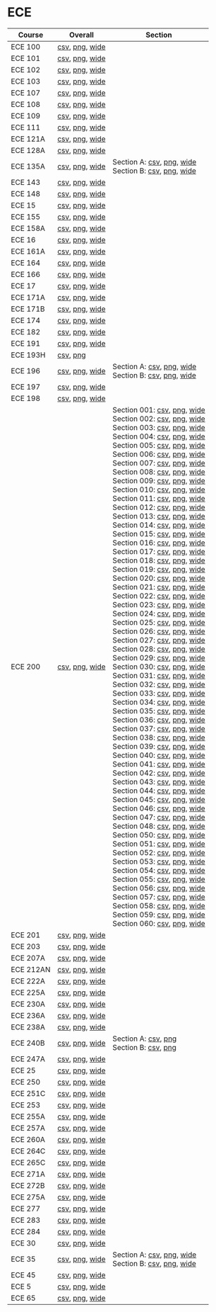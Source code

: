 # ECE

| Course | Overall | Section |
| ------ | ------- | ------- |
| ECE 100 | [csv](https://github.com/UCSD-Historical-Enrollment-Data/2023Fall/blob/main/overall/ECE%20100.csv), [png](https://raw.githubusercontent.com/UCSD-Historical-Enrollment-Data/2023Fall/main/plot_overall/ECE%20100.png), [wide](https://raw.githubusercontent.com/UCSD-Historical-Enrollment-Data/2023Fall/main/plot_overall_wide/ECE%20100.png) |  |
| ECE 101 | [csv](https://github.com/UCSD-Historical-Enrollment-Data/2023Fall/blob/main/overall/ECE%20101.csv), [png](https://raw.githubusercontent.com/UCSD-Historical-Enrollment-Data/2023Fall/main/plot_overall/ECE%20101.png), [wide](https://raw.githubusercontent.com/UCSD-Historical-Enrollment-Data/2023Fall/main/plot_overall_wide/ECE%20101.png) |  |
| ECE 102 | [csv](https://github.com/UCSD-Historical-Enrollment-Data/2023Fall/blob/main/overall/ECE%20102.csv), [png](https://raw.githubusercontent.com/UCSD-Historical-Enrollment-Data/2023Fall/main/plot_overall/ECE%20102.png), [wide](https://raw.githubusercontent.com/UCSD-Historical-Enrollment-Data/2023Fall/main/plot_overall_wide/ECE%20102.png) |  |
| ECE 103 | [csv](https://github.com/UCSD-Historical-Enrollment-Data/2023Fall/blob/main/overall/ECE%20103.csv), [png](https://raw.githubusercontent.com/UCSD-Historical-Enrollment-Data/2023Fall/main/plot_overall/ECE%20103.png), [wide](https://raw.githubusercontent.com/UCSD-Historical-Enrollment-Data/2023Fall/main/plot_overall_wide/ECE%20103.png) |  |
| ECE 107 | [csv](https://github.com/UCSD-Historical-Enrollment-Data/2023Fall/blob/main/overall/ECE%20107.csv), [png](https://raw.githubusercontent.com/UCSD-Historical-Enrollment-Data/2023Fall/main/plot_overall/ECE%20107.png), [wide](https://raw.githubusercontent.com/UCSD-Historical-Enrollment-Data/2023Fall/main/plot_overall_wide/ECE%20107.png) |  |
| ECE 108 | [csv](https://github.com/UCSD-Historical-Enrollment-Data/2023Fall/blob/main/overall/ECE%20108.csv), [png](https://raw.githubusercontent.com/UCSD-Historical-Enrollment-Data/2023Fall/main/plot_overall/ECE%20108.png), [wide](https://raw.githubusercontent.com/UCSD-Historical-Enrollment-Data/2023Fall/main/plot_overall_wide/ECE%20108.png) |  |
| ECE 109 | [csv](https://github.com/UCSD-Historical-Enrollment-Data/2023Fall/blob/main/overall/ECE%20109.csv), [png](https://raw.githubusercontent.com/UCSD-Historical-Enrollment-Data/2023Fall/main/plot_overall/ECE%20109.png), [wide](https://raw.githubusercontent.com/UCSD-Historical-Enrollment-Data/2023Fall/main/plot_overall_wide/ECE%20109.png) |  |
| ECE 111 | [csv](https://github.com/UCSD-Historical-Enrollment-Data/2023Fall/blob/main/overall/ECE%20111.csv), [png](https://raw.githubusercontent.com/UCSD-Historical-Enrollment-Data/2023Fall/main/plot_overall/ECE%20111.png), [wide](https://raw.githubusercontent.com/UCSD-Historical-Enrollment-Data/2023Fall/main/plot_overall_wide/ECE%20111.png) |  |
| ECE 121A | [csv](https://github.com/UCSD-Historical-Enrollment-Data/2023Fall/blob/main/overall/ECE%20121A.csv), [png](https://raw.githubusercontent.com/UCSD-Historical-Enrollment-Data/2023Fall/main/plot_overall/ECE%20121A.png), [wide](https://raw.githubusercontent.com/UCSD-Historical-Enrollment-Data/2023Fall/main/plot_overall_wide/ECE%20121A.png) |  |
| ECE 128A | [csv](https://github.com/UCSD-Historical-Enrollment-Data/2023Fall/blob/main/overall/ECE%20128A.csv), [png](https://raw.githubusercontent.com/UCSD-Historical-Enrollment-Data/2023Fall/main/plot_overall/ECE%20128A.png), [wide](https://raw.githubusercontent.com/UCSD-Historical-Enrollment-Data/2023Fall/main/plot_overall_wide/ECE%20128A.png) |  |
| ECE 135A | [csv](https://github.com/UCSD-Historical-Enrollment-Data/2023Fall/blob/main/overall/ECE%20135A.csv), [png](https://raw.githubusercontent.com/UCSD-Historical-Enrollment-Data/2023Fall/main/plot_overall/ECE%20135A.png), [wide](https://raw.githubusercontent.com/UCSD-Historical-Enrollment-Data/2023Fall/main/plot_overall_wide/ECE%20135A.png) | Section A: [csv](https://github.com/UCSD-Historical-Enrollment-Data/2023Fall/blob/main/section/ECE%20135A_A.csv), [png](https://raw.githubusercontent.com/UCSD-Historical-Enrollment-Data/2023Fall/main/plot_section/ECE%20135A_A.png), [wide](https://raw.githubusercontent.com/UCSD-Historical-Enrollment-Data/2023Fall/main/plot_section_wide/ECE%20135A_A.png)<br>Section B: [csv](https://github.com/UCSD-Historical-Enrollment-Data/2023Fall/blob/main/section/ECE%20135A_B.csv), [png](https://raw.githubusercontent.com/UCSD-Historical-Enrollment-Data/2023Fall/main/plot_section/ECE%20135A_B.png), [wide](https://raw.githubusercontent.com/UCSD-Historical-Enrollment-Data/2023Fall/main/plot_section_wide/ECE%20135A_B.png) |
| ECE 143 | [csv](https://github.com/UCSD-Historical-Enrollment-Data/2023Fall/blob/main/overall/ECE%20143.csv), [png](https://raw.githubusercontent.com/UCSD-Historical-Enrollment-Data/2023Fall/main/plot_overall/ECE%20143.png), [wide](https://raw.githubusercontent.com/UCSD-Historical-Enrollment-Data/2023Fall/main/plot_overall_wide/ECE%20143.png) |  |
| ECE 148 | [csv](https://github.com/UCSD-Historical-Enrollment-Data/2023Fall/blob/main/overall/ECE%20148.csv), [png](https://raw.githubusercontent.com/UCSD-Historical-Enrollment-Data/2023Fall/main/plot_overall/ECE%20148.png), [wide](https://raw.githubusercontent.com/UCSD-Historical-Enrollment-Data/2023Fall/main/plot_overall_wide/ECE%20148.png) |  |
| ECE 15 | [csv](https://github.com/UCSD-Historical-Enrollment-Data/2023Fall/blob/main/overall/ECE%2015.csv), [png](https://raw.githubusercontent.com/UCSD-Historical-Enrollment-Data/2023Fall/main/plot_overall/ECE%2015.png), [wide](https://raw.githubusercontent.com/UCSD-Historical-Enrollment-Data/2023Fall/main/plot_overall_wide/ECE%2015.png) |  |
| ECE 155 | [csv](https://github.com/UCSD-Historical-Enrollment-Data/2023Fall/blob/main/overall/ECE%20155.csv), [png](https://raw.githubusercontent.com/UCSD-Historical-Enrollment-Data/2023Fall/main/plot_overall/ECE%20155.png), [wide](https://raw.githubusercontent.com/UCSD-Historical-Enrollment-Data/2023Fall/main/plot_overall_wide/ECE%20155.png) |  |
| ECE 158A | [csv](https://github.com/UCSD-Historical-Enrollment-Data/2023Fall/blob/main/overall/ECE%20158A.csv), [png](https://raw.githubusercontent.com/UCSD-Historical-Enrollment-Data/2023Fall/main/plot_overall/ECE%20158A.png), [wide](https://raw.githubusercontent.com/UCSD-Historical-Enrollment-Data/2023Fall/main/plot_overall_wide/ECE%20158A.png) |  |
| ECE 16 | [csv](https://github.com/UCSD-Historical-Enrollment-Data/2023Fall/blob/main/overall/ECE%2016.csv), [png](https://raw.githubusercontent.com/UCSD-Historical-Enrollment-Data/2023Fall/main/plot_overall/ECE%2016.png), [wide](https://raw.githubusercontent.com/UCSD-Historical-Enrollment-Data/2023Fall/main/plot_overall_wide/ECE%2016.png) |  |
| ECE 161A | [csv](https://github.com/UCSD-Historical-Enrollment-Data/2023Fall/blob/main/overall/ECE%20161A.csv), [png](https://raw.githubusercontent.com/UCSD-Historical-Enrollment-Data/2023Fall/main/plot_overall/ECE%20161A.png), [wide](https://raw.githubusercontent.com/UCSD-Historical-Enrollment-Data/2023Fall/main/plot_overall_wide/ECE%20161A.png) |  |
| ECE 164 | [csv](https://github.com/UCSD-Historical-Enrollment-Data/2023Fall/blob/main/overall/ECE%20164.csv), [png](https://raw.githubusercontent.com/UCSD-Historical-Enrollment-Data/2023Fall/main/plot_overall/ECE%20164.png), [wide](https://raw.githubusercontent.com/UCSD-Historical-Enrollment-Data/2023Fall/main/plot_overall_wide/ECE%20164.png) |  |
| ECE 166 | [csv](https://github.com/UCSD-Historical-Enrollment-Data/2023Fall/blob/main/overall/ECE%20166.csv), [png](https://raw.githubusercontent.com/UCSD-Historical-Enrollment-Data/2023Fall/main/plot_overall/ECE%20166.png), [wide](https://raw.githubusercontent.com/UCSD-Historical-Enrollment-Data/2023Fall/main/plot_overall_wide/ECE%20166.png) |  |
| ECE 17 | [csv](https://github.com/UCSD-Historical-Enrollment-Data/2023Fall/blob/main/overall/ECE%2017.csv), [png](https://raw.githubusercontent.com/UCSD-Historical-Enrollment-Data/2023Fall/main/plot_overall/ECE%2017.png), [wide](https://raw.githubusercontent.com/UCSD-Historical-Enrollment-Data/2023Fall/main/plot_overall_wide/ECE%2017.png) |  |
| ECE 171A | [csv](https://github.com/UCSD-Historical-Enrollment-Data/2023Fall/blob/main/overall/ECE%20171A.csv), [png](https://raw.githubusercontent.com/UCSD-Historical-Enrollment-Data/2023Fall/main/plot_overall/ECE%20171A.png), [wide](https://raw.githubusercontent.com/UCSD-Historical-Enrollment-Data/2023Fall/main/plot_overall_wide/ECE%20171A.png) |  |
| ECE 171B | [csv](https://github.com/UCSD-Historical-Enrollment-Data/2023Fall/blob/main/overall/ECE%20171B.csv), [png](https://raw.githubusercontent.com/UCSD-Historical-Enrollment-Data/2023Fall/main/plot_overall/ECE%20171B.png), [wide](https://raw.githubusercontent.com/UCSD-Historical-Enrollment-Data/2023Fall/main/plot_overall_wide/ECE%20171B.png) |  |
| ECE 174 | [csv](https://github.com/UCSD-Historical-Enrollment-Data/2023Fall/blob/main/overall/ECE%20174.csv), [png](https://raw.githubusercontent.com/UCSD-Historical-Enrollment-Data/2023Fall/main/plot_overall/ECE%20174.png), [wide](https://raw.githubusercontent.com/UCSD-Historical-Enrollment-Data/2023Fall/main/plot_overall_wide/ECE%20174.png) |  |
| ECE 182 | [csv](https://github.com/UCSD-Historical-Enrollment-Data/2023Fall/blob/main/overall/ECE%20182.csv), [png](https://raw.githubusercontent.com/UCSD-Historical-Enrollment-Data/2023Fall/main/plot_overall/ECE%20182.png), [wide](https://raw.githubusercontent.com/UCSD-Historical-Enrollment-Data/2023Fall/main/plot_overall_wide/ECE%20182.png) |  |
| ECE 191 | [csv](https://github.com/UCSD-Historical-Enrollment-Data/2023Fall/blob/main/overall/ECE%20191.csv), [png](https://raw.githubusercontent.com/UCSD-Historical-Enrollment-Data/2023Fall/main/plot_overall/ECE%20191.png), [wide](https://raw.githubusercontent.com/UCSD-Historical-Enrollment-Data/2023Fall/main/plot_overall_wide/ECE%20191.png) |  |
| ECE 193H | [csv](https://github.com/UCSD-Historical-Enrollment-Data/2023Fall/blob/main/overall/ECE%20193H.csv), [png](https://raw.githubusercontent.com/UCSD-Historical-Enrollment-Data/2023Fall/main/plot_overall/ECE%20193H.png) |  |
| ECE 196 | [csv](https://github.com/UCSD-Historical-Enrollment-Data/2023Fall/blob/main/overall/ECE%20196.csv), [png](https://raw.githubusercontent.com/UCSD-Historical-Enrollment-Data/2023Fall/main/plot_overall/ECE%20196.png), [wide](https://raw.githubusercontent.com/UCSD-Historical-Enrollment-Data/2023Fall/main/plot_overall_wide/ECE%20196.png) | Section A: [csv](https://github.com/UCSD-Historical-Enrollment-Data/2023Fall/blob/main/section/ECE%20196_A.csv), [png](https://raw.githubusercontent.com/UCSD-Historical-Enrollment-Data/2023Fall/main/plot_section/ECE%20196_A.png), [wide](https://raw.githubusercontent.com/UCSD-Historical-Enrollment-Data/2023Fall/main/plot_section_wide/ECE%20196_A.png)<br>Section B: [csv](https://github.com/UCSD-Historical-Enrollment-Data/2023Fall/blob/main/section/ECE%20196_B.csv), [png](https://raw.githubusercontent.com/UCSD-Historical-Enrollment-Data/2023Fall/main/plot_section/ECE%20196_B.png), [wide](https://raw.githubusercontent.com/UCSD-Historical-Enrollment-Data/2023Fall/main/plot_section_wide/ECE%20196_B.png) |
| ECE 197 | [csv](https://github.com/UCSD-Historical-Enrollment-Data/2023Fall/blob/main/overall/ECE%20197.csv), [png](https://raw.githubusercontent.com/UCSD-Historical-Enrollment-Data/2023Fall/main/plot_overall/ECE%20197.png), [wide](https://raw.githubusercontent.com/UCSD-Historical-Enrollment-Data/2023Fall/main/plot_overall_wide/ECE%20197.png) |  |
| ECE 198 | [csv](https://github.com/UCSD-Historical-Enrollment-Data/2023Fall/blob/main/overall/ECE%20198.csv), [png](https://raw.githubusercontent.com/UCSD-Historical-Enrollment-Data/2023Fall/main/plot_overall/ECE%20198.png), [wide](https://raw.githubusercontent.com/UCSD-Historical-Enrollment-Data/2023Fall/main/plot_overall_wide/ECE%20198.png) |  |
| ECE 200 | [csv](https://github.com/UCSD-Historical-Enrollment-Data/2023Fall/blob/main/overall/ECE%20200.csv), [png](https://raw.githubusercontent.com/UCSD-Historical-Enrollment-Data/2023Fall/main/plot_overall/ECE%20200.png), [wide](https://raw.githubusercontent.com/UCSD-Historical-Enrollment-Data/2023Fall/main/plot_overall_wide/ECE%20200.png) | Section 001: [csv](https://github.com/UCSD-Historical-Enrollment-Data/2023Fall/blob/main/section/ECE%20200_001.csv), [png](https://raw.githubusercontent.com/UCSD-Historical-Enrollment-Data/2023Fall/main/plot_section/ECE%20200_001.png), [wide](https://raw.githubusercontent.com/UCSD-Historical-Enrollment-Data/2023Fall/main/plot_section_wide/ECE%20200_001.png)<br>Section 002: [csv](https://github.com/UCSD-Historical-Enrollment-Data/2023Fall/blob/main/section/ECE%20200_002.csv), [png](https://raw.githubusercontent.com/UCSD-Historical-Enrollment-Data/2023Fall/main/plot_section/ECE%20200_002.png), [wide](https://raw.githubusercontent.com/UCSD-Historical-Enrollment-Data/2023Fall/main/plot_section_wide/ECE%20200_002.png)<br>Section 003: [csv](https://github.com/UCSD-Historical-Enrollment-Data/2023Fall/blob/main/section/ECE%20200_003.csv), [png](https://raw.githubusercontent.com/UCSD-Historical-Enrollment-Data/2023Fall/main/plot_section/ECE%20200_003.png), [wide](https://raw.githubusercontent.com/UCSD-Historical-Enrollment-Data/2023Fall/main/plot_section_wide/ECE%20200_003.png)<br>Section 004: [csv](https://github.com/UCSD-Historical-Enrollment-Data/2023Fall/blob/main/section/ECE%20200_004.csv), [png](https://raw.githubusercontent.com/UCSD-Historical-Enrollment-Data/2023Fall/main/plot_section/ECE%20200_004.png), [wide](https://raw.githubusercontent.com/UCSD-Historical-Enrollment-Data/2023Fall/main/plot_section_wide/ECE%20200_004.png)<br>Section 005: [csv](https://github.com/UCSD-Historical-Enrollment-Data/2023Fall/blob/main/section/ECE%20200_005.csv), [png](https://raw.githubusercontent.com/UCSD-Historical-Enrollment-Data/2023Fall/main/plot_section/ECE%20200_005.png), [wide](https://raw.githubusercontent.com/UCSD-Historical-Enrollment-Data/2023Fall/main/plot_section_wide/ECE%20200_005.png)<br>Section 006: [csv](https://github.com/UCSD-Historical-Enrollment-Data/2023Fall/blob/main/section/ECE%20200_006.csv), [png](https://raw.githubusercontent.com/UCSD-Historical-Enrollment-Data/2023Fall/main/plot_section/ECE%20200_006.png), [wide](https://raw.githubusercontent.com/UCSD-Historical-Enrollment-Data/2023Fall/main/plot_section_wide/ECE%20200_006.png)<br>Section 007: [csv](https://github.com/UCSD-Historical-Enrollment-Data/2023Fall/blob/main/section/ECE%20200_007.csv), [png](https://raw.githubusercontent.com/UCSD-Historical-Enrollment-Data/2023Fall/main/plot_section/ECE%20200_007.png), [wide](https://raw.githubusercontent.com/UCSD-Historical-Enrollment-Data/2023Fall/main/plot_section_wide/ECE%20200_007.png)<br>Section 008: [csv](https://github.com/UCSD-Historical-Enrollment-Data/2023Fall/blob/main/section/ECE%20200_008.csv), [png](https://raw.githubusercontent.com/UCSD-Historical-Enrollment-Data/2023Fall/main/plot_section/ECE%20200_008.png), [wide](https://raw.githubusercontent.com/UCSD-Historical-Enrollment-Data/2023Fall/main/plot_section_wide/ECE%20200_008.png)<br>Section 009: [csv](https://github.com/UCSD-Historical-Enrollment-Data/2023Fall/blob/main/section/ECE%20200_009.csv), [png](https://raw.githubusercontent.com/UCSD-Historical-Enrollment-Data/2023Fall/main/plot_section/ECE%20200_009.png), [wide](https://raw.githubusercontent.com/UCSD-Historical-Enrollment-Data/2023Fall/main/plot_section_wide/ECE%20200_009.png)<br>Section 010: [csv](https://github.com/UCSD-Historical-Enrollment-Data/2023Fall/blob/main/section/ECE%20200_010.csv), [png](https://raw.githubusercontent.com/UCSD-Historical-Enrollment-Data/2023Fall/main/plot_section/ECE%20200_010.png), [wide](https://raw.githubusercontent.com/UCSD-Historical-Enrollment-Data/2023Fall/main/plot_section_wide/ECE%20200_010.png)<br>Section 011: [csv](https://github.com/UCSD-Historical-Enrollment-Data/2023Fall/blob/main/section/ECE%20200_011.csv), [png](https://raw.githubusercontent.com/UCSD-Historical-Enrollment-Data/2023Fall/main/plot_section/ECE%20200_011.png), [wide](https://raw.githubusercontent.com/UCSD-Historical-Enrollment-Data/2023Fall/main/plot_section_wide/ECE%20200_011.png)<br>Section 012: [csv](https://github.com/UCSD-Historical-Enrollment-Data/2023Fall/blob/main/section/ECE%20200_012.csv), [png](https://raw.githubusercontent.com/UCSD-Historical-Enrollment-Data/2023Fall/main/plot_section/ECE%20200_012.png), [wide](https://raw.githubusercontent.com/UCSD-Historical-Enrollment-Data/2023Fall/main/plot_section_wide/ECE%20200_012.png)<br>Section 013: [csv](https://github.com/UCSD-Historical-Enrollment-Data/2023Fall/blob/main/section/ECE%20200_013.csv), [png](https://raw.githubusercontent.com/UCSD-Historical-Enrollment-Data/2023Fall/main/plot_section/ECE%20200_013.png), [wide](https://raw.githubusercontent.com/UCSD-Historical-Enrollment-Data/2023Fall/main/plot_section_wide/ECE%20200_013.png)<br>Section 014: [csv](https://github.com/UCSD-Historical-Enrollment-Data/2023Fall/blob/main/section/ECE%20200_014.csv), [png](https://raw.githubusercontent.com/UCSD-Historical-Enrollment-Data/2023Fall/main/plot_section/ECE%20200_014.png), [wide](https://raw.githubusercontent.com/UCSD-Historical-Enrollment-Data/2023Fall/main/plot_section_wide/ECE%20200_014.png)<br>Section 015: [csv](https://github.com/UCSD-Historical-Enrollment-Data/2023Fall/blob/main/section/ECE%20200_015.csv), [png](https://raw.githubusercontent.com/UCSD-Historical-Enrollment-Data/2023Fall/main/plot_section/ECE%20200_015.png), [wide](https://raw.githubusercontent.com/UCSD-Historical-Enrollment-Data/2023Fall/main/plot_section_wide/ECE%20200_015.png)<br>Section 016: [csv](https://github.com/UCSD-Historical-Enrollment-Data/2023Fall/blob/main/section/ECE%20200_016.csv), [png](https://raw.githubusercontent.com/UCSD-Historical-Enrollment-Data/2023Fall/main/plot_section/ECE%20200_016.png), [wide](https://raw.githubusercontent.com/UCSD-Historical-Enrollment-Data/2023Fall/main/plot_section_wide/ECE%20200_016.png)<br>Section 017: [csv](https://github.com/UCSD-Historical-Enrollment-Data/2023Fall/blob/main/section/ECE%20200_017.csv), [png](https://raw.githubusercontent.com/UCSD-Historical-Enrollment-Data/2023Fall/main/plot_section/ECE%20200_017.png), [wide](https://raw.githubusercontent.com/UCSD-Historical-Enrollment-Data/2023Fall/main/plot_section_wide/ECE%20200_017.png)<br>Section 018: [csv](https://github.com/UCSD-Historical-Enrollment-Data/2023Fall/blob/main/section/ECE%20200_018.csv), [png](https://raw.githubusercontent.com/UCSD-Historical-Enrollment-Data/2023Fall/main/plot_section/ECE%20200_018.png), [wide](https://raw.githubusercontent.com/UCSD-Historical-Enrollment-Data/2023Fall/main/plot_section_wide/ECE%20200_018.png)<br>Section 019: [csv](https://github.com/UCSD-Historical-Enrollment-Data/2023Fall/blob/main/section/ECE%20200_019.csv), [png](https://raw.githubusercontent.com/UCSD-Historical-Enrollment-Data/2023Fall/main/plot_section/ECE%20200_019.png), [wide](https://raw.githubusercontent.com/UCSD-Historical-Enrollment-Data/2023Fall/main/plot_section_wide/ECE%20200_019.png)<br>Section 020: [csv](https://github.com/UCSD-Historical-Enrollment-Data/2023Fall/blob/main/section/ECE%20200_020.csv), [png](https://raw.githubusercontent.com/UCSD-Historical-Enrollment-Data/2023Fall/main/plot_section/ECE%20200_020.png), [wide](https://raw.githubusercontent.com/UCSD-Historical-Enrollment-Data/2023Fall/main/plot_section_wide/ECE%20200_020.png)<br>Section 021: [csv](https://github.com/UCSD-Historical-Enrollment-Data/2023Fall/blob/main/section/ECE%20200_021.csv), [png](https://raw.githubusercontent.com/UCSD-Historical-Enrollment-Data/2023Fall/main/plot_section/ECE%20200_021.png), [wide](https://raw.githubusercontent.com/UCSD-Historical-Enrollment-Data/2023Fall/main/plot_section_wide/ECE%20200_021.png)<br>Section 022: [csv](https://github.com/UCSD-Historical-Enrollment-Data/2023Fall/blob/main/section/ECE%20200_022.csv), [png](https://raw.githubusercontent.com/UCSD-Historical-Enrollment-Data/2023Fall/main/plot_section/ECE%20200_022.png), [wide](https://raw.githubusercontent.com/UCSD-Historical-Enrollment-Data/2023Fall/main/plot_section_wide/ECE%20200_022.png)<br>Section 023: [csv](https://github.com/UCSD-Historical-Enrollment-Data/2023Fall/blob/main/section/ECE%20200_023.csv), [png](https://raw.githubusercontent.com/UCSD-Historical-Enrollment-Data/2023Fall/main/plot_section/ECE%20200_023.png), [wide](https://raw.githubusercontent.com/UCSD-Historical-Enrollment-Data/2023Fall/main/plot_section_wide/ECE%20200_023.png)<br>Section 024: [csv](https://github.com/UCSD-Historical-Enrollment-Data/2023Fall/blob/main/section/ECE%20200_024.csv), [png](https://raw.githubusercontent.com/UCSD-Historical-Enrollment-Data/2023Fall/main/plot_section/ECE%20200_024.png), [wide](https://raw.githubusercontent.com/UCSD-Historical-Enrollment-Data/2023Fall/main/plot_section_wide/ECE%20200_024.png)<br>Section 025: [csv](https://github.com/UCSD-Historical-Enrollment-Data/2023Fall/blob/main/section/ECE%20200_025.csv), [png](https://raw.githubusercontent.com/UCSD-Historical-Enrollment-Data/2023Fall/main/plot_section/ECE%20200_025.png), [wide](https://raw.githubusercontent.com/UCSD-Historical-Enrollment-Data/2023Fall/main/plot_section_wide/ECE%20200_025.png)<br>Section 026: [csv](https://github.com/UCSD-Historical-Enrollment-Data/2023Fall/blob/main/section/ECE%20200_026.csv), [png](https://raw.githubusercontent.com/UCSD-Historical-Enrollment-Data/2023Fall/main/plot_section/ECE%20200_026.png), [wide](https://raw.githubusercontent.com/UCSD-Historical-Enrollment-Data/2023Fall/main/plot_section_wide/ECE%20200_026.png)<br>Section 027: [csv](https://github.com/UCSD-Historical-Enrollment-Data/2023Fall/blob/main/section/ECE%20200_027.csv), [png](https://raw.githubusercontent.com/UCSD-Historical-Enrollment-Data/2023Fall/main/plot_section/ECE%20200_027.png), [wide](https://raw.githubusercontent.com/UCSD-Historical-Enrollment-Data/2023Fall/main/plot_section_wide/ECE%20200_027.png)<br>Section 028: [csv](https://github.com/UCSD-Historical-Enrollment-Data/2023Fall/blob/main/section/ECE%20200_028.csv), [png](https://raw.githubusercontent.com/UCSD-Historical-Enrollment-Data/2023Fall/main/plot_section/ECE%20200_028.png), [wide](https://raw.githubusercontent.com/UCSD-Historical-Enrollment-Data/2023Fall/main/plot_section_wide/ECE%20200_028.png)<br>Section 029: [csv](https://github.com/UCSD-Historical-Enrollment-Data/2023Fall/blob/main/section/ECE%20200_029.csv), [png](https://raw.githubusercontent.com/UCSD-Historical-Enrollment-Data/2023Fall/main/plot_section/ECE%20200_029.png), [wide](https://raw.githubusercontent.com/UCSD-Historical-Enrollment-Data/2023Fall/main/plot_section_wide/ECE%20200_029.png)<br>Section 030: [csv](https://github.com/UCSD-Historical-Enrollment-Data/2023Fall/blob/main/section/ECE%20200_030.csv), [png](https://raw.githubusercontent.com/UCSD-Historical-Enrollment-Data/2023Fall/main/plot_section/ECE%20200_030.png), [wide](https://raw.githubusercontent.com/UCSD-Historical-Enrollment-Data/2023Fall/main/plot_section_wide/ECE%20200_030.png)<br>Section 031: [csv](https://github.com/UCSD-Historical-Enrollment-Data/2023Fall/blob/main/section/ECE%20200_031.csv), [png](https://raw.githubusercontent.com/UCSD-Historical-Enrollment-Data/2023Fall/main/plot_section/ECE%20200_031.png), [wide](https://raw.githubusercontent.com/UCSD-Historical-Enrollment-Data/2023Fall/main/plot_section_wide/ECE%20200_031.png)<br>Section 032: [csv](https://github.com/UCSD-Historical-Enrollment-Data/2023Fall/blob/main/section/ECE%20200_032.csv), [png](https://raw.githubusercontent.com/UCSD-Historical-Enrollment-Data/2023Fall/main/plot_section/ECE%20200_032.png), [wide](https://raw.githubusercontent.com/UCSD-Historical-Enrollment-Data/2023Fall/main/plot_section_wide/ECE%20200_032.png)<br>Section 033: [csv](https://github.com/UCSD-Historical-Enrollment-Data/2023Fall/blob/main/section/ECE%20200_033.csv), [png](https://raw.githubusercontent.com/UCSD-Historical-Enrollment-Data/2023Fall/main/plot_section/ECE%20200_033.png), [wide](https://raw.githubusercontent.com/UCSD-Historical-Enrollment-Data/2023Fall/main/plot_section_wide/ECE%20200_033.png)<br>Section 034: [csv](https://github.com/UCSD-Historical-Enrollment-Data/2023Fall/blob/main/section/ECE%20200_034.csv), [png](https://raw.githubusercontent.com/UCSD-Historical-Enrollment-Data/2023Fall/main/plot_section/ECE%20200_034.png), [wide](https://raw.githubusercontent.com/UCSD-Historical-Enrollment-Data/2023Fall/main/plot_section_wide/ECE%20200_034.png)<br>Section 035: [csv](https://github.com/UCSD-Historical-Enrollment-Data/2023Fall/blob/main/section/ECE%20200_035.csv), [png](https://raw.githubusercontent.com/UCSD-Historical-Enrollment-Data/2023Fall/main/plot_section/ECE%20200_035.png), [wide](https://raw.githubusercontent.com/UCSD-Historical-Enrollment-Data/2023Fall/main/plot_section_wide/ECE%20200_035.png)<br>Section 036: [csv](https://github.com/UCSD-Historical-Enrollment-Data/2023Fall/blob/main/section/ECE%20200_036.csv), [png](https://raw.githubusercontent.com/UCSD-Historical-Enrollment-Data/2023Fall/main/plot_section/ECE%20200_036.png), [wide](https://raw.githubusercontent.com/UCSD-Historical-Enrollment-Data/2023Fall/main/plot_section_wide/ECE%20200_036.png)<br>Section 037: [csv](https://github.com/UCSD-Historical-Enrollment-Data/2023Fall/blob/main/section/ECE%20200_037.csv), [png](https://raw.githubusercontent.com/UCSD-Historical-Enrollment-Data/2023Fall/main/plot_section/ECE%20200_037.png), [wide](https://raw.githubusercontent.com/UCSD-Historical-Enrollment-Data/2023Fall/main/plot_section_wide/ECE%20200_037.png)<br>Section 038: [csv](https://github.com/UCSD-Historical-Enrollment-Data/2023Fall/blob/main/section/ECE%20200_038.csv), [png](https://raw.githubusercontent.com/UCSD-Historical-Enrollment-Data/2023Fall/main/plot_section/ECE%20200_038.png), [wide](https://raw.githubusercontent.com/UCSD-Historical-Enrollment-Data/2023Fall/main/plot_section_wide/ECE%20200_038.png)<br>Section 039: [csv](https://github.com/UCSD-Historical-Enrollment-Data/2023Fall/blob/main/section/ECE%20200_039.csv), [png](https://raw.githubusercontent.com/UCSD-Historical-Enrollment-Data/2023Fall/main/plot_section/ECE%20200_039.png), [wide](https://raw.githubusercontent.com/UCSD-Historical-Enrollment-Data/2023Fall/main/plot_section_wide/ECE%20200_039.png)<br>Section 040: [csv](https://github.com/UCSD-Historical-Enrollment-Data/2023Fall/blob/main/section/ECE%20200_040.csv), [png](https://raw.githubusercontent.com/UCSD-Historical-Enrollment-Data/2023Fall/main/plot_section/ECE%20200_040.png), [wide](https://raw.githubusercontent.com/UCSD-Historical-Enrollment-Data/2023Fall/main/plot_section_wide/ECE%20200_040.png)<br>Section 041: [csv](https://github.com/UCSD-Historical-Enrollment-Data/2023Fall/blob/main/section/ECE%20200_041.csv), [png](https://raw.githubusercontent.com/UCSD-Historical-Enrollment-Data/2023Fall/main/plot_section/ECE%20200_041.png), [wide](https://raw.githubusercontent.com/UCSD-Historical-Enrollment-Data/2023Fall/main/plot_section_wide/ECE%20200_041.png)<br>Section 042: [csv](https://github.com/UCSD-Historical-Enrollment-Data/2023Fall/blob/main/section/ECE%20200_042.csv), [png](https://raw.githubusercontent.com/UCSD-Historical-Enrollment-Data/2023Fall/main/plot_section/ECE%20200_042.png), [wide](https://raw.githubusercontent.com/UCSD-Historical-Enrollment-Data/2023Fall/main/plot_section_wide/ECE%20200_042.png)<br>Section 043: [csv](https://github.com/UCSD-Historical-Enrollment-Data/2023Fall/blob/main/section/ECE%20200_043.csv), [png](https://raw.githubusercontent.com/UCSD-Historical-Enrollment-Data/2023Fall/main/plot_section/ECE%20200_043.png), [wide](https://raw.githubusercontent.com/UCSD-Historical-Enrollment-Data/2023Fall/main/plot_section_wide/ECE%20200_043.png)<br>Section 044: [csv](https://github.com/UCSD-Historical-Enrollment-Data/2023Fall/blob/main/section/ECE%20200_044.csv), [png](https://raw.githubusercontent.com/UCSD-Historical-Enrollment-Data/2023Fall/main/plot_section/ECE%20200_044.png), [wide](https://raw.githubusercontent.com/UCSD-Historical-Enrollment-Data/2023Fall/main/plot_section_wide/ECE%20200_044.png)<br>Section 045: [csv](https://github.com/UCSD-Historical-Enrollment-Data/2023Fall/blob/main/section/ECE%20200_045.csv), [png](https://raw.githubusercontent.com/UCSD-Historical-Enrollment-Data/2023Fall/main/plot_section/ECE%20200_045.png), [wide](https://raw.githubusercontent.com/UCSD-Historical-Enrollment-Data/2023Fall/main/plot_section_wide/ECE%20200_045.png)<br>Section 046: [csv](https://github.com/UCSD-Historical-Enrollment-Data/2023Fall/blob/main/section/ECE%20200_046.csv), [png](https://raw.githubusercontent.com/UCSD-Historical-Enrollment-Data/2023Fall/main/plot_section/ECE%20200_046.png), [wide](https://raw.githubusercontent.com/UCSD-Historical-Enrollment-Data/2023Fall/main/plot_section_wide/ECE%20200_046.png)<br>Section 047: [csv](https://github.com/UCSD-Historical-Enrollment-Data/2023Fall/blob/main/section/ECE%20200_047.csv), [png](https://raw.githubusercontent.com/UCSD-Historical-Enrollment-Data/2023Fall/main/plot_section/ECE%20200_047.png), [wide](https://raw.githubusercontent.com/UCSD-Historical-Enrollment-Data/2023Fall/main/plot_section_wide/ECE%20200_047.png)<br>Section 048: [csv](https://github.com/UCSD-Historical-Enrollment-Data/2023Fall/blob/main/section/ECE%20200_048.csv), [png](https://raw.githubusercontent.com/UCSD-Historical-Enrollment-Data/2023Fall/main/plot_section/ECE%20200_048.png), [wide](https://raw.githubusercontent.com/UCSD-Historical-Enrollment-Data/2023Fall/main/plot_section_wide/ECE%20200_048.png)<br>Section 050: [csv](https://github.com/UCSD-Historical-Enrollment-Data/2023Fall/blob/main/section/ECE%20200_050.csv), [png](https://raw.githubusercontent.com/UCSD-Historical-Enrollment-Data/2023Fall/main/plot_section/ECE%20200_050.png), [wide](https://raw.githubusercontent.com/UCSD-Historical-Enrollment-Data/2023Fall/main/plot_section_wide/ECE%20200_050.png)<br>Section 051: [csv](https://github.com/UCSD-Historical-Enrollment-Data/2023Fall/blob/main/section/ECE%20200_051.csv), [png](https://raw.githubusercontent.com/UCSD-Historical-Enrollment-Data/2023Fall/main/plot_section/ECE%20200_051.png), [wide](https://raw.githubusercontent.com/UCSD-Historical-Enrollment-Data/2023Fall/main/plot_section_wide/ECE%20200_051.png)<br>Section 052: [csv](https://github.com/UCSD-Historical-Enrollment-Data/2023Fall/blob/main/section/ECE%20200_052.csv), [png](https://raw.githubusercontent.com/UCSD-Historical-Enrollment-Data/2023Fall/main/plot_section/ECE%20200_052.png), [wide](https://raw.githubusercontent.com/UCSD-Historical-Enrollment-Data/2023Fall/main/plot_section_wide/ECE%20200_052.png)<br>Section 053: [csv](https://github.com/UCSD-Historical-Enrollment-Data/2023Fall/blob/main/section/ECE%20200_053.csv), [png](https://raw.githubusercontent.com/UCSD-Historical-Enrollment-Data/2023Fall/main/plot_section/ECE%20200_053.png), [wide](https://raw.githubusercontent.com/UCSD-Historical-Enrollment-Data/2023Fall/main/plot_section_wide/ECE%20200_053.png)<br>Section 054: [csv](https://github.com/UCSD-Historical-Enrollment-Data/2023Fall/blob/main/section/ECE%20200_054.csv), [png](https://raw.githubusercontent.com/UCSD-Historical-Enrollment-Data/2023Fall/main/plot_section/ECE%20200_054.png), [wide](https://raw.githubusercontent.com/UCSD-Historical-Enrollment-Data/2023Fall/main/plot_section_wide/ECE%20200_054.png)<br>Section 055: [csv](https://github.com/UCSD-Historical-Enrollment-Data/2023Fall/blob/main/section/ECE%20200_055.csv), [png](https://raw.githubusercontent.com/UCSD-Historical-Enrollment-Data/2023Fall/main/plot_section/ECE%20200_055.png), [wide](https://raw.githubusercontent.com/UCSD-Historical-Enrollment-Data/2023Fall/main/plot_section_wide/ECE%20200_055.png)<br>Section 056: [csv](https://github.com/UCSD-Historical-Enrollment-Data/2023Fall/blob/main/section/ECE%20200_056.csv), [png](https://raw.githubusercontent.com/UCSD-Historical-Enrollment-Data/2023Fall/main/plot_section/ECE%20200_056.png), [wide](https://raw.githubusercontent.com/UCSD-Historical-Enrollment-Data/2023Fall/main/plot_section_wide/ECE%20200_056.png)<br>Section 057: [csv](https://github.com/UCSD-Historical-Enrollment-Data/2023Fall/blob/main/section/ECE%20200_057.csv), [png](https://raw.githubusercontent.com/UCSD-Historical-Enrollment-Data/2023Fall/main/plot_section/ECE%20200_057.png), [wide](https://raw.githubusercontent.com/UCSD-Historical-Enrollment-Data/2023Fall/main/plot_section_wide/ECE%20200_057.png)<br>Section 058: [csv](https://github.com/UCSD-Historical-Enrollment-Data/2023Fall/blob/main/section/ECE%20200_058.csv), [png](https://raw.githubusercontent.com/UCSD-Historical-Enrollment-Data/2023Fall/main/plot_section/ECE%20200_058.png), [wide](https://raw.githubusercontent.com/UCSD-Historical-Enrollment-Data/2023Fall/main/plot_section_wide/ECE%20200_058.png)<br>Section 059: [csv](https://github.com/UCSD-Historical-Enrollment-Data/2023Fall/blob/main/section/ECE%20200_059.csv), [png](https://raw.githubusercontent.com/UCSD-Historical-Enrollment-Data/2023Fall/main/plot_section/ECE%20200_059.png), [wide](https://raw.githubusercontent.com/UCSD-Historical-Enrollment-Data/2023Fall/main/plot_section_wide/ECE%20200_059.png)<br>Section 060: [csv](https://github.com/UCSD-Historical-Enrollment-Data/2023Fall/blob/main/section/ECE%20200_060.csv), [png](https://raw.githubusercontent.com/UCSD-Historical-Enrollment-Data/2023Fall/main/plot_section/ECE%20200_060.png), [wide](https://raw.githubusercontent.com/UCSD-Historical-Enrollment-Data/2023Fall/main/plot_section_wide/ECE%20200_060.png) |
| ECE 201 | [csv](https://github.com/UCSD-Historical-Enrollment-Data/2023Fall/blob/main/overall/ECE%20201.csv), [png](https://raw.githubusercontent.com/UCSD-Historical-Enrollment-Data/2023Fall/main/plot_overall/ECE%20201.png), [wide](https://raw.githubusercontent.com/UCSD-Historical-Enrollment-Data/2023Fall/main/plot_overall_wide/ECE%20201.png) |  |
| ECE 203 | [csv](https://github.com/UCSD-Historical-Enrollment-Data/2023Fall/blob/main/overall/ECE%20203.csv), [png](https://raw.githubusercontent.com/UCSD-Historical-Enrollment-Data/2023Fall/main/plot_overall/ECE%20203.png), [wide](https://raw.githubusercontent.com/UCSD-Historical-Enrollment-Data/2023Fall/main/plot_overall_wide/ECE%20203.png) |  |
| ECE 207A | [csv](https://github.com/UCSD-Historical-Enrollment-Data/2023Fall/blob/main/overall/ECE%20207A.csv), [png](https://raw.githubusercontent.com/UCSD-Historical-Enrollment-Data/2023Fall/main/plot_overall/ECE%20207A.png), [wide](https://raw.githubusercontent.com/UCSD-Historical-Enrollment-Data/2023Fall/main/plot_overall_wide/ECE%20207A.png) |  |
| ECE 212AN | [csv](https://github.com/UCSD-Historical-Enrollment-Data/2023Fall/blob/main/overall/ECE%20212AN.csv), [png](https://raw.githubusercontent.com/UCSD-Historical-Enrollment-Data/2023Fall/main/plot_overall/ECE%20212AN.png), [wide](https://raw.githubusercontent.com/UCSD-Historical-Enrollment-Data/2023Fall/main/plot_overall_wide/ECE%20212AN.png) |  |
| ECE 222A | [csv](https://github.com/UCSD-Historical-Enrollment-Data/2023Fall/blob/main/overall/ECE%20222A.csv), [png](https://raw.githubusercontent.com/UCSD-Historical-Enrollment-Data/2023Fall/main/plot_overall/ECE%20222A.png), [wide](https://raw.githubusercontent.com/UCSD-Historical-Enrollment-Data/2023Fall/main/plot_overall_wide/ECE%20222A.png) |  |
| ECE 225A | [csv](https://github.com/UCSD-Historical-Enrollment-Data/2023Fall/blob/main/overall/ECE%20225A.csv), [png](https://raw.githubusercontent.com/UCSD-Historical-Enrollment-Data/2023Fall/main/plot_overall/ECE%20225A.png), [wide](https://raw.githubusercontent.com/UCSD-Historical-Enrollment-Data/2023Fall/main/plot_overall_wide/ECE%20225A.png) |  |
| ECE 230A | [csv](https://github.com/UCSD-Historical-Enrollment-Data/2023Fall/blob/main/overall/ECE%20230A.csv), [png](https://raw.githubusercontent.com/UCSD-Historical-Enrollment-Data/2023Fall/main/plot_overall/ECE%20230A.png), [wide](https://raw.githubusercontent.com/UCSD-Historical-Enrollment-Data/2023Fall/main/plot_overall_wide/ECE%20230A.png) |  |
| ECE 236A | [csv](https://github.com/UCSD-Historical-Enrollment-Data/2023Fall/blob/main/overall/ECE%20236A.csv), [png](https://raw.githubusercontent.com/UCSD-Historical-Enrollment-Data/2023Fall/main/plot_overall/ECE%20236A.png), [wide](https://raw.githubusercontent.com/UCSD-Historical-Enrollment-Data/2023Fall/main/plot_overall_wide/ECE%20236A.png) |  |
| ECE 238A | [csv](https://github.com/UCSD-Historical-Enrollment-Data/2023Fall/blob/main/overall/ECE%20238A.csv), [png](https://raw.githubusercontent.com/UCSD-Historical-Enrollment-Data/2023Fall/main/plot_overall/ECE%20238A.png), [wide](https://raw.githubusercontent.com/UCSD-Historical-Enrollment-Data/2023Fall/main/plot_overall_wide/ECE%20238A.png) |  |
| ECE 240B | [csv](https://github.com/UCSD-Historical-Enrollment-Data/2023Fall/blob/main/overall/ECE%20240B.csv), [png](https://raw.githubusercontent.com/UCSD-Historical-Enrollment-Data/2023Fall/main/plot_overall/ECE%20240B.png), [wide](https://raw.githubusercontent.com/UCSD-Historical-Enrollment-Data/2023Fall/main/plot_overall_wide/ECE%20240B.png) | Section A: [csv](https://github.com/UCSD-Historical-Enrollment-Data/2023Fall/blob/main/section/ECE%20240B_A.csv), [png](https://raw.githubusercontent.com/UCSD-Historical-Enrollment-Data/2023Fall/main/plot_section/ECE%20240B_A.png)<br>Section B: [csv](https://github.com/UCSD-Historical-Enrollment-Data/2023Fall/blob/main/section/ECE%20240B_B.csv), [png](https://raw.githubusercontent.com/UCSD-Historical-Enrollment-Data/2023Fall/main/plot_section/ECE%20240B_B.png) |
| ECE 247A | [csv](https://github.com/UCSD-Historical-Enrollment-Data/2023Fall/blob/main/overall/ECE%20247A.csv), [png](https://raw.githubusercontent.com/UCSD-Historical-Enrollment-Data/2023Fall/main/plot_overall/ECE%20247A.png), [wide](https://raw.githubusercontent.com/UCSD-Historical-Enrollment-Data/2023Fall/main/plot_overall_wide/ECE%20247A.png) |  |
| ECE 25 | [csv](https://github.com/UCSD-Historical-Enrollment-Data/2023Fall/blob/main/overall/ECE%2025.csv), [png](https://raw.githubusercontent.com/UCSD-Historical-Enrollment-Data/2023Fall/main/plot_overall/ECE%2025.png), [wide](https://raw.githubusercontent.com/UCSD-Historical-Enrollment-Data/2023Fall/main/plot_overall_wide/ECE%2025.png) |  |
| ECE 250 | [csv](https://github.com/UCSD-Historical-Enrollment-Data/2023Fall/blob/main/overall/ECE%20250.csv), [png](https://raw.githubusercontent.com/UCSD-Historical-Enrollment-Data/2023Fall/main/plot_overall/ECE%20250.png), [wide](https://raw.githubusercontent.com/UCSD-Historical-Enrollment-Data/2023Fall/main/plot_overall_wide/ECE%20250.png) |  |
| ECE 251C | [csv](https://github.com/UCSD-Historical-Enrollment-Data/2023Fall/blob/main/overall/ECE%20251C.csv), [png](https://raw.githubusercontent.com/UCSD-Historical-Enrollment-Data/2023Fall/main/plot_overall/ECE%20251C.png), [wide](https://raw.githubusercontent.com/UCSD-Historical-Enrollment-Data/2023Fall/main/plot_overall_wide/ECE%20251C.png) |  |
| ECE 253 | [csv](https://github.com/UCSD-Historical-Enrollment-Data/2023Fall/blob/main/overall/ECE%20253.csv), [png](https://raw.githubusercontent.com/UCSD-Historical-Enrollment-Data/2023Fall/main/plot_overall/ECE%20253.png), [wide](https://raw.githubusercontent.com/UCSD-Historical-Enrollment-Data/2023Fall/main/plot_overall_wide/ECE%20253.png) |  |
| ECE 255A | [csv](https://github.com/UCSD-Historical-Enrollment-Data/2023Fall/blob/main/overall/ECE%20255A.csv), [png](https://raw.githubusercontent.com/UCSD-Historical-Enrollment-Data/2023Fall/main/plot_overall/ECE%20255A.png), [wide](https://raw.githubusercontent.com/UCSD-Historical-Enrollment-Data/2023Fall/main/plot_overall_wide/ECE%20255A.png) |  |
| ECE 257A | [csv](https://github.com/UCSD-Historical-Enrollment-Data/2023Fall/blob/main/overall/ECE%20257A.csv), [png](https://raw.githubusercontent.com/UCSD-Historical-Enrollment-Data/2023Fall/main/plot_overall/ECE%20257A.png), [wide](https://raw.githubusercontent.com/UCSD-Historical-Enrollment-Data/2023Fall/main/plot_overall_wide/ECE%20257A.png) |  |
| ECE 260A | [csv](https://github.com/UCSD-Historical-Enrollment-Data/2023Fall/blob/main/overall/ECE%20260A.csv), [png](https://raw.githubusercontent.com/UCSD-Historical-Enrollment-Data/2023Fall/main/plot_overall/ECE%20260A.png), [wide](https://raw.githubusercontent.com/UCSD-Historical-Enrollment-Data/2023Fall/main/plot_overall_wide/ECE%20260A.png) |  |
| ECE 264C | [csv](https://github.com/UCSD-Historical-Enrollment-Data/2023Fall/blob/main/overall/ECE%20264C.csv), [png](https://raw.githubusercontent.com/UCSD-Historical-Enrollment-Data/2023Fall/main/plot_overall/ECE%20264C.png), [wide](https://raw.githubusercontent.com/UCSD-Historical-Enrollment-Data/2023Fall/main/plot_overall_wide/ECE%20264C.png) |  |
| ECE 265C | [csv](https://github.com/UCSD-Historical-Enrollment-Data/2023Fall/blob/main/overall/ECE%20265C.csv), [png](https://raw.githubusercontent.com/UCSD-Historical-Enrollment-Data/2023Fall/main/plot_overall/ECE%20265C.png), [wide](https://raw.githubusercontent.com/UCSD-Historical-Enrollment-Data/2023Fall/main/plot_overall_wide/ECE%20265C.png) |  |
| ECE 271A | [csv](https://github.com/UCSD-Historical-Enrollment-Data/2023Fall/blob/main/overall/ECE%20271A.csv), [png](https://raw.githubusercontent.com/UCSD-Historical-Enrollment-Data/2023Fall/main/plot_overall/ECE%20271A.png), [wide](https://raw.githubusercontent.com/UCSD-Historical-Enrollment-Data/2023Fall/main/plot_overall_wide/ECE%20271A.png) |  |
| ECE 272B | [csv](https://github.com/UCSD-Historical-Enrollment-Data/2023Fall/blob/main/overall/ECE%20272B.csv), [png](https://raw.githubusercontent.com/UCSD-Historical-Enrollment-Data/2023Fall/main/plot_overall/ECE%20272B.png), [wide](https://raw.githubusercontent.com/UCSD-Historical-Enrollment-Data/2023Fall/main/plot_overall_wide/ECE%20272B.png) |  |
| ECE 275A | [csv](https://github.com/UCSD-Historical-Enrollment-Data/2023Fall/blob/main/overall/ECE%20275A.csv), [png](https://raw.githubusercontent.com/UCSD-Historical-Enrollment-Data/2023Fall/main/plot_overall/ECE%20275A.png), [wide](https://raw.githubusercontent.com/UCSD-Historical-Enrollment-Data/2023Fall/main/plot_overall_wide/ECE%20275A.png) |  |
| ECE 277 | [csv](https://github.com/UCSD-Historical-Enrollment-Data/2023Fall/blob/main/overall/ECE%20277.csv), [png](https://raw.githubusercontent.com/UCSD-Historical-Enrollment-Data/2023Fall/main/plot_overall/ECE%20277.png), [wide](https://raw.githubusercontent.com/UCSD-Historical-Enrollment-Data/2023Fall/main/plot_overall_wide/ECE%20277.png) |  |
| ECE 283 | [csv](https://github.com/UCSD-Historical-Enrollment-Data/2023Fall/blob/main/overall/ECE%20283.csv), [png](https://raw.githubusercontent.com/UCSD-Historical-Enrollment-Data/2023Fall/main/plot_overall/ECE%20283.png), [wide](https://raw.githubusercontent.com/UCSD-Historical-Enrollment-Data/2023Fall/main/plot_overall_wide/ECE%20283.png) |  |
| ECE 284 | [csv](https://github.com/UCSD-Historical-Enrollment-Data/2023Fall/blob/main/overall/ECE%20284.csv), [png](https://raw.githubusercontent.com/UCSD-Historical-Enrollment-Data/2023Fall/main/plot_overall/ECE%20284.png), [wide](https://raw.githubusercontent.com/UCSD-Historical-Enrollment-Data/2023Fall/main/plot_overall_wide/ECE%20284.png) |  |
| ECE 30 | [csv](https://github.com/UCSD-Historical-Enrollment-Data/2023Fall/blob/main/overall/ECE%2030.csv), [png](https://raw.githubusercontent.com/UCSD-Historical-Enrollment-Data/2023Fall/main/plot_overall/ECE%2030.png), [wide](https://raw.githubusercontent.com/UCSD-Historical-Enrollment-Data/2023Fall/main/plot_overall_wide/ECE%2030.png) |  |
| ECE 35 | [csv](https://github.com/UCSD-Historical-Enrollment-Data/2023Fall/blob/main/overall/ECE%2035.csv), [png](https://raw.githubusercontent.com/UCSD-Historical-Enrollment-Data/2023Fall/main/plot_overall/ECE%2035.png), [wide](https://raw.githubusercontent.com/UCSD-Historical-Enrollment-Data/2023Fall/main/plot_overall_wide/ECE%2035.png) | Section A: [csv](https://github.com/UCSD-Historical-Enrollment-Data/2023Fall/blob/main/section/ECE%2035_A.csv), [png](https://raw.githubusercontent.com/UCSD-Historical-Enrollment-Data/2023Fall/main/plot_section/ECE%2035_A.png), [wide](https://raw.githubusercontent.com/UCSD-Historical-Enrollment-Data/2023Fall/main/plot_section_wide/ECE%2035_A.png)<br>Section B: [csv](https://github.com/UCSD-Historical-Enrollment-Data/2023Fall/blob/main/section/ECE%2035_B.csv), [png](https://raw.githubusercontent.com/UCSD-Historical-Enrollment-Data/2023Fall/main/plot_section/ECE%2035_B.png), [wide](https://raw.githubusercontent.com/UCSD-Historical-Enrollment-Data/2023Fall/main/plot_section_wide/ECE%2035_B.png) |
| ECE 45 | [csv](https://github.com/UCSD-Historical-Enrollment-Data/2023Fall/blob/main/overall/ECE%2045.csv), [png](https://raw.githubusercontent.com/UCSD-Historical-Enrollment-Data/2023Fall/main/plot_overall/ECE%2045.png), [wide](https://raw.githubusercontent.com/UCSD-Historical-Enrollment-Data/2023Fall/main/plot_overall_wide/ECE%2045.png) |  |
| ECE 5 | [csv](https://github.com/UCSD-Historical-Enrollment-Data/2023Fall/blob/main/overall/ECE%205.csv), [png](https://raw.githubusercontent.com/UCSD-Historical-Enrollment-Data/2023Fall/main/plot_overall/ECE%205.png), [wide](https://raw.githubusercontent.com/UCSD-Historical-Enrollment-Data/2023Fall/main/plot_overall_wide/ECE%205.png) |  |
| ECE 65 | [csv](https://github.com/UCSD-Historical-Enrollment-Data/2023Fall/blob/main/overall/ECE%2065.csv), [png](https://raw.githubusercontent.com/UCSD-Historical-Enrollment-Data/2023Fall/main/plot_overall/ECE%2065.png), [wide](https://raw.githubusercontent.com/UCSD-Historical-Enrollment-Data/2023Fall/main/plot_overall_wide/ECE%2065.png) |  |
